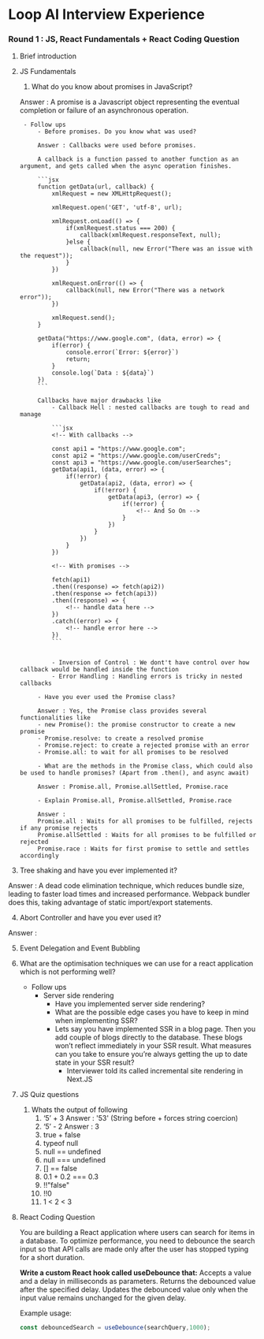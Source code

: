 # Loop AI Interview Experience

### Round 1 : JS, React Fundamentals + React Coding Question

1. Brief introduction    

2. JS Fundamentals
    1. What do you know about promises in JavaScript? 

    Answer : A promise is a Javascript object representing the eventual completion or failure of an asynchronous operation.

        - Follow ups
            - Before promises. Do you know what was used?

            Answer : Callbacks were used before promises.
            
            A callback is a function passed to another function as an argument, and gets called when the async operation finishes.

            ```jsx
            function getData(url, callback) {
                xmlRequest = new XMLHttpRequest();

                xmlRequest.open('GET', 'utf-8', url);

                xmlRequest.onLoad(() => {
                    if(xmlRequest.status === 200) {
                        callback(xmlRequest.responseText, null);
                    }else {
                        callback(null, new Error("There was an issue with the request"));
                    }
                })

                xmlRequest.onError(() => {
                    callback(null, new Error("There was a network error"));
                })

                xmlRequest.send();
            }

            getData("https://www.google.com", (data, error) => {
                if(error) {
                    console.error(`Error: ${error}`)
                    return;
                }
                console.log(`Data : ${data}`)
            })
            ```

            Callbacks have major drawbacks like
                - Callback Hell : nested callbacks are tough to read and manage

                ```jsx
                <!-- With callbacks -->

                const api1 = "https://www.google.com";
                const api2 = "https://www.google.com/userCreds";
                const api3 = "https://www.google.com/userSearches";
                getData(api1, (data, error) => {
                    if(!error) {
                        getData(api2, (data, error) => {
                            if(!error) {
                                getData(api3, (error) => {
                                    if(!error) {
                                        <!-- And So On -->
                                    }
                                })
                            }
                        })
                    }
                })

                <!-- With promises -->

                fetch(api1)
                .then((response) => fetch(api2))
                .then(response => fetch(api3))
                .then((response) => {
                    <!-- handle data here -->
                })
                .catch((error) => {
                    <!-- handle error here -->
                })
                ```


                - Inversion of Control : We dont't have control over how callback would be handled inside the function
                - Error Handling : Handling errors is tricky in nested callbacks  

            - Have you ever used the Promise class?

            Answer : Yes, the Promise class provides several functionalities like 
            - new Promise(): the promise constructor to create a new promise
            - Promise.resolve: to create a resolved promise
            - Promise.reject: to create a rejected promise with an error
            - Promise.all: to wait for all promises to be resolved

            - What are the methods in the Promise class, which could also be used to handle promises? (Apart from .then(), and async await)

            Answer : Promise.all, Promise.allSettled, Promise.race

            - Explain Promise.all, Promise.allSettled, Promise.race

            Answer : 
            Promise.all : Waits for all promises to be fulfilled, rejects if any promise rejects
            Promise.allSettled : Waits for all promises to be fulfilled or rejected
            Promise.race : Waits for first promise to settle and settles accordingly

3. Tree shaking and have you ever implemented it?

Answer : A dead code elimination technique, which reduces bundle size, leading to faster load times and increased performance. Webpack bundler does this, taking advantage of static import/export statements.

4. Abort Controller and have you ever used it?

Answer : 

5. Event Delegation and Event Bubbling
6. What are the optimisation techniques we can use for a react application which is not performing well?
    - Follow ups
        - Server side rendering
            - Have you implemented server side rendering?
            - What are the possible edge cases you have to keep in mind when implementing SSR?
            - Lets say you have implemented SSR in a blog page. Then you add couple of blogs directly to the database. These blogs won’t reflect immediately in your SSR result. What measures can you take to ensure you’re always getting the up to date state in your SSR result?
                - Interviewer told its called incremental site rendering in Next.JS
7. JS Quiz questions
    1. Whats the output of following
        1. ‘5’ + 3
        Answer : '53' (String before + forces string coercion)
        2. ‘5’ - 2
        Answer : 3
        3. true + false
        4. typeof null
        5. null == undefined
        6. null === undefined
        7. [] == false
        8. 0.1 + 0.2 === 0.3
        9. !!"false" 
        10. !!0
        11. 1 < 2 < 3
8. React Coding Question
    
    You are building a React application where users can search for items in a database. To optimize performance, you need to debounce the search input so that API calls are made only after the user has stopped typing for a short duration.
    
    **Write a custom React hook called useDebounce that:**
    Accepts a value and a delay in milliseconds as parameters.
    Returns the debounced value after the specified delay.
    Updates the debounced value only when the input value remains unchanged for the given delay.
    
    Example usage:
    
    ```jsx
    const debouncedSearch = useDebounce(searchQuery,1000);
    ```
    
